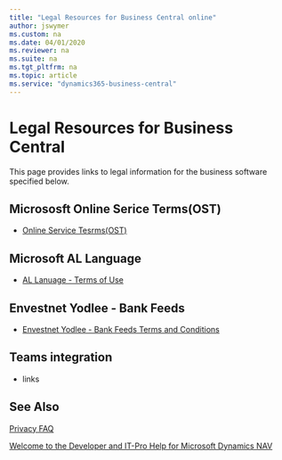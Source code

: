 ```yaml
---
title: "Legal Resources for Business Central online"
author: jswymer
ms.custom: na
ms.date: 04/01/2020
ms.reviewer: na
ms.suite: na
ms.tgt_pltfrm: na
ms.topic: article
ms.service: "dynamics365-business-central"
---
```

# Legal Resources for Business Central

This page provides links to legal information for the business software specified below.

## Micrososft Online Serice Terms(OST)

- [Online Service Tesrms(OST)](https://www.microsoft.com/en-us/licensing/product-licensing/products)

## Microsoft AL Language

- [AL Lanuage - Terms of Use](https://go.microsoft.com/fwlink/?linkid=2009120)

## Envestnet Yodlee - Bank Feeds 

- [Envestnet Yodlee - Bank Feeds Terms and Conditions](https://go.microsoft.com/fwlink/?linkid=2009120)

## Teams integration

- links

## See Also

[Privacy FAQ](../security/PrivacyFAQ.md)

[Welcome to the Developer and IT-Pro Help for Microsoft Dynamics NAV](../index.md)  

